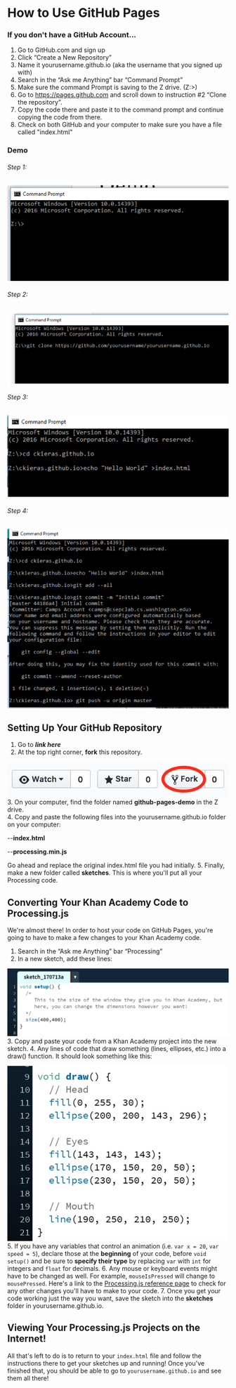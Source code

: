 # How to Use GitHub Pages

### If you don't have a GitHub Account...
1. Go to GitHub.com and sign up
2. Click “Create a New Repository”
3. Name it yourusername.github.io (aka the username that you signed up with)
4. Search in the “Ask me Anything” bar “Command Prompt”
5. Make sure the command Prompt is saving to the Z drive. (Z:\>)
6. Go to https://pages.github.com and scroll down to instruction #2 “Clone the repository”.
7. Copy the code there and paste it to the command prompt and continue copying the code from there.
8. Check on both GitHub and your computer to make sure you have a file called "index.html"

### Demo
###### Step 1:

![demo1](imgs/demo1.png)

###### Step 2:

![demo2](imgs/demo2.png)

###### Step 3:

![demo3](imgs/demo3.png)

###### Step 4:

![demo4](imgs/demo4.png)

## Setting Up Your GitHub Repository

1. Go to ____*link here*____
2. At the top right corner, **fork** this repository.

  ![fork](imgs/fork.png)
3. On your computer, find the folder named **github-pages-demo** in the Z drive.  
4. Copy and paste the following files into the yourusername.github.io folder on your computer:

  --**index.html**

  --**processing.min.js**

  Go ahead and replace the original index.html file you had initially.
5. Finally, make a new folder called **sketches**. This is where you'll put all your Processing code.

## Converting Your Khan Academy Code to Processing.js

We're almost there! In order to host your code on GitHub Pages, you're going to have to make a few changes to your Khan Academy code.

1. Search in the “Ask me Anything” bar “Processing”
2. In a new sketch, add these lines:

  ![setup](imgs/setup.png)
3. Copy and paste your code from a Khan Academy project into the new sketch.
4. Any lines of code that draw something (lines, ellipses, etc.) into a draw() function. It should look something like this:

  ![draw](imgs/draw.png)
5. If you have any variables that control an animation (i.e. ```var x = 20```, ```var speed = 5```), declare those at the **beginning** of your code, before ```void setup()``` and be sure to **specify their type** by replacing ```var``` with ```int``` for integers and ```float``` for decimals.
6. Any mouse or keyboard events might have to be changed as well. For example, ```mouseIsPressed``` will change to ```mousePressed```. Here's a link to the [Processing.js reference page](http://processingjs.org/reference/) to check for any other changes you'll have to make to your code.
7. Once you get your code working just the way you want, save the sketch into the **sketches** folder in yourusername.github.io.


## Viewing Your Processing.js Projects on the Internet!

All that's left to do is to return to your ```index.html``` file and follow the instructions there to get your sketches up and running!
Once you've finished that, you should be able to go to ```yourusername.github.io``` and see them all there!
